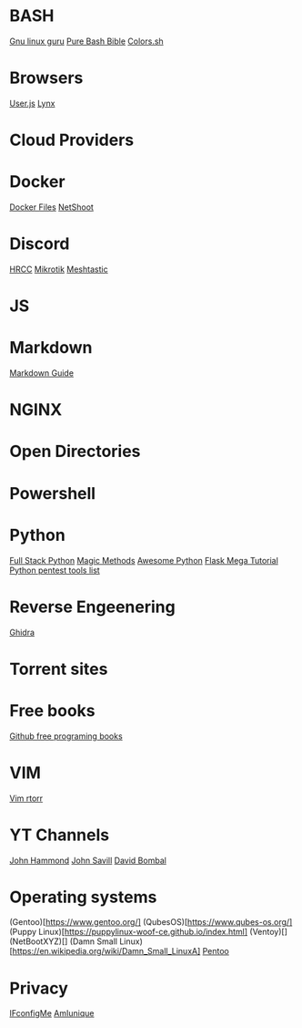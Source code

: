 # BASH
[Gnu linux guru](https://gnulinux.guru/)
[Pure Bash Bible](https://github.com/dylanaraps/pure-bash-bible)
[Colors.sh](https://colors.sh/)

# Browsers
[User.js](https://github.com/arkenfox/user.js/)
[Lynx](https://invisible-island.net/lynx/lynx.html)

# Cloud Providers

# Docker
[Docker Files](https://github.com/jessfraz/dockerfiles)
[NetShoot](https://github.com/nicolaka/netshoot)

# Discord
[HRCC]()
[Mikrotik]()
[Meshtastic]()

# JS

# Markdown
[Markdown Guide](https://www.markdownguide.org/)

# NGINX
[](https://github.com/trimstray/nginx-admins-handbook)

# Open Directories

# Powershell

# Python
[Full Stack Python](https://www.fullstackpython.com/)
[Magic Methods](https://rszalski.github.io/magicmethods/)
[Awesome Python](https://awesome-python.com/)
[Flask Mega Tutorial](https://blog.miguelgrinberg.com/post/the-flask-mega-tutorial-part-i-hello-world)
[Python pentest tools list](https://github.com/dloss/python-pentest-tools)

# Reverse Engeenering
[Ghidra](https://github.com/NationalSecurityAgency/ghidra)

# Torrent sites

# Free books
[Github free programing books](https://github.com/EbookFoundation/free-programming-books/)

# VIM
[Vim rtorr](https://vim.rtorr.com/)

# YT Channels
[John Hammond](https://www.youtube.com/@_JohnHammond)
[John Savill](https://www.youtube.com/@NTFAQGuy)
[David Bombal](https://www.youtube.com/@davidbombal)
[]()

# Operating systems
(Gentoo)[https://www.gentoo.org/]
(QubesOS)[https://www.qubes-os.org/]
(Puppy Linux)[https://puppylinux-woof-ce.github.io/index.html]
(Ventoy)[]
(NetBootXYZ)[]
(Damn Small Linux)[https://en.wikipedia.org/wiki/Damn_Small_LinuxA]
[Pentoo]()

# Privacy
[IFconfigMe](https://ifconfig.me/)
[AmIunique](https://www.amiunique.org/)
